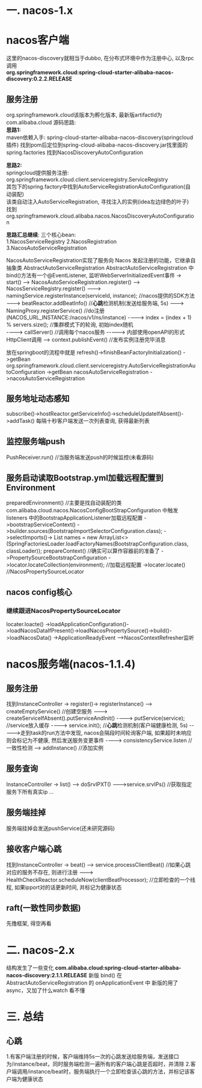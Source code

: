 # 一. nacos-1.x

# nacos客户端  
这里的nacos-discovery就相当于dubbo, 在分布式环境中作为注册中心, 以及rpc调用  
**org.springframework.cloud:spring-cloud-starter-alibaba-nacos-discovery:0.2.2.RELEASE**
## 服务注册
org.springframework.cloud该版本为孵化版本, 最新版artifactId为com.alibaba.cloud
源码思路:  
**思路1:**  
maven依赖入手: spring-cloud-starter-alibaba-nacos-discovery(springcloud插件)
找到pom后定位到spring-cloud-alibaba-nacos-discovery.jar找里面的spring.factories
找到NacosDiscoveryAutoConfiguration

**思路2:**  
springcloud提供服务注册: org.springframework.cloud.client.serviceregistry.ServiceRegistry  
其包下的spring.factory中找到AutoServiceRegistrationAutoConfiguration(自动装配)  
该类自动注入AutoServiceRegistration, 寻找注入的实例(idea左边绿色的叶子)  
找到org.springframework.cloud.alibaba.nacos.NacosDiscoveryAutoConfiguration

**思路汇总继续**:
三个核心bean:  
1.NacosServiceRegistry
2.NacosRegistration
3.NacosAutoServiceRegistration

NacosAutoServiceRegistration实现了服务向 Nacos 发起注册的功能，它继承自抽象类 AbstractAutoServiceRegistration
AbstractAutoServiceRegistration 中 bind()方法有一个@EventListener, 监听WebServerInitializedEvent事件
-> start()
   --> NacosAutoServiceRegistration.register()
   --> NacosServiceRegistry.register()
       ---> namingService.registerInstance(serviceId, instance); //nacos提供的SDK方法
       ---> beatReactor.addBeatInfo() //**心跳**检测机制(发送给服务端, 5s)
       ---> NamingProxy.registerService() //do注册 (NACOS_URL_INSTANCE:/nacos/v1/ns/instance)
            ----> index = (index + 1) % servers.size(); //集群模式下的轮询, 初始index随机  
            ----> callServer() //调用每个nacos服务
                 -----> 内部使用openAPI的形式HttpClient调用
   --> context.publishEvent() //发布实例注册完毕消息


放在springboot的流程中就是
refresh()->finishBeanFactoryInitialization()
->getBean  org.springframework.cloud.client.serviceregistry.AutoServiceRegistrationAutoConfiguration
->getBean  nacosAutoServiceRegistration
->nacosAutoServiceRegistration


## 服务地址动态感知
subscribe()->hostReactor.getServiceInfo()->scheduleUpdateIfAbsent()->addTask()
每隔十秒客户端发送一次列表查询, 获得最新列表

## 监控服务端push
PushReceiver.run()  //当服务端发送push的时候监控(未看源码)

## 服务启动读取Bootstrap.yml加载远程配置到Environment
preparedEnvironment() //主要是找自动装配的类com.alibaba.cloud.nacos.NacosConfigBootStrapConfiguration
    中触发listeners 中的BootstrapApplicationListener加载远程配置
    ->bootstrapServiceContext()
    ->builder.sources(BootstrapImportSelectorConfiguration.class);
    ->selectImports()->
    List<String> names = new ArrayList<>(SpringFactoriesLoader.loadFactoryNames(BootstrapConfiguration.class, classLoader));
prepareContext() //确实可以算作容器前的准备了
    ->PropertySourceBootstrapConfiguration
    ->locator.locateCollection(environment); //加载远程配置
    ->locater.locate() //NacosPropertySourceLocator

## nacos config核心
### 继续跟进NacosPropertySourceLocator
locater.loacte()
->loadApplicationConfiguration()->loadNacosDataIfPresent()->loadNacosPropertySource()->build()->loadNacosData()
 ->ApplicationReadyEvent -->NacosContextRefresher监听

# nacos服务端(nacos-1.1.4)
## 服务注册
找到InstanceController
-> register()-> registerInstance()
   --> createEmptyService() //创建空服务
       ---> createServiceIfAbsent().putServiceAndInit()
            ----> putService(service); //service放入缓存
            ----> service.init();  //**心跳**检测机制(客户端健康检测, 5s)
                  ----->走到task的run方法中发现, nacos会隔段时间轮询客户端, 如果超时未响应则会标记为不健康, 然后发送服务变更事件
            ----> consistencyService.listen  //一致性检测
--> addInstance()  //添加实例

## 服务查询
InstanceController
-> list()
   --> doSrvIPXT()
       --->service.srvIPs() //获取指定服务下所有真实ip
       ... 

## 服务端挂掉
服务端挂掉会发送pushService(还未研究源码)

## 接收客户端心跳
找到InstanceController
-> beat()
   --> service.processClientBeat() //如果心跳对应的服务不存在, 则进行注册
       ---> HealthCheckReactor.scheduleNow(clientBeatProcessor);  //立即检查的一个线程, 如果ipport对的话更新时间, 并标记为健康状态

## raft(一致性同步数据)
先撸框架, 得空再看



# 二. nacos-2.x
结构发生了一些变化
**com.alibaba.cloud:spring-cloud-starter-alibaba-nacos-discovery:2.1.1.RELEASE**
新版 bind() 在 AbstractAutoServiceRegistration 的 onApplicationEvent 中
新版的用了async，又加了什么watch 看不懂

# 三. 总结
## 心跳
1.有客户端注册的时候，客户端维持5s一次的心跳发送给服务端，发送接口为/instance/beat，同时服务端检测一遍所有的客户端心跳是否超时，并清除
2.客户端调用/instance/beat时，服务端执行一个立即检查该心跳的方法，并标记该客户端为健康状态